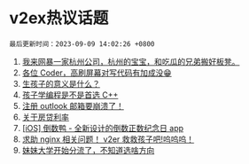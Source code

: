 # v2ex热议话题

`最后更新时间：2023-09-09 14:02:26 +0800`

1. [我来网暴一家杭州公司，杭州的宝宝，和吃瓜的兄弟搬好板凳。](https://www.v2ex.com/t/972102)
1. [各位 Coder，高刷屏幕对写代码有加成没😁](https://www.v2ex.com/t/972050)
1. [生孩子的意义是什么？](https://www.v2ex.com/t/972200)
1. [孩子学编程是不是首选 C++](https://www.v2ex.com/t/972165)
1. [注册 outlook 邮箱要崩溃了！](https://www.v2ex.com/t/972036)
1. [关于房贷利率](https://www.v2ex.com/t/972044)
1. [[iOS] 倒数鸭 - 全新设计的倒数正数纪念日 app](https://www.v2ex.com/t/972076)
1. [求助 nginx 相关问题！ v2er 救救孩子吧!呜呜呜！](https://www.v2ex.com/t/972086)
1. [妹妹大学开始分流了，不知道选啥方向](https://www.v2ex.com/t/972129)

